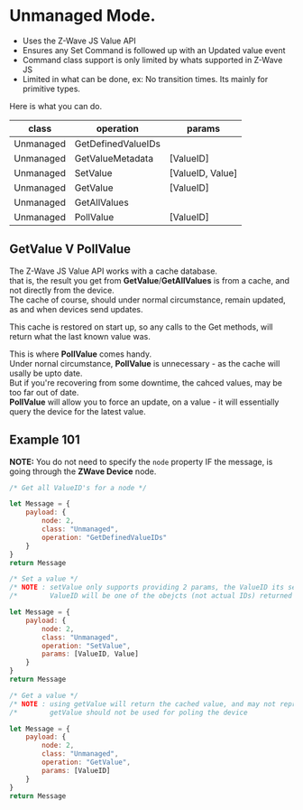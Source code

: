 # Unmanaged Mode.  
  
 - Uses the Z-Wave JS Value API
 - Ensures any Set Command is followed up with an Updated value event
 - Command class support is only limited by whats supported in Z-Wave JS
 - Limited in what can be done, ex: No transition times. Its mainly for primitive types.

Here is what you can do.

| class                     | operation                           | params                                                |
| ------------------------- | ----------------------------------- | ----------------------------------------------------- |
| Unmanaged                 | GetDefinedValueIDs                  |                                                       | 
| Unmanaged                 | GetValueMetadata                    | [ValueID]                                             |  
| Unmanaged                 | SetValue                            | [ValueID, Value]                                      |
| Unmanaged                 | GetValue                            | [ValueID]                                             |  
| Unmanaged                 | GetAllValues                        |                                                       |  
| Unmanaged                 | PollValue                           | [ValueID]                                             |  

## GetValue V PollValue
The Z-Wave JS Value API works with a cache database.  
that is, the result you get from **GetValue**/**GetAllValues** is from a cache, and not directly from the device.  
The cache of course, should under normal circumstance, remain updated, as and when devices send updates.

This cache is restored on start up, so any calls to the Get methods, will return what the last known value was.  

This is where **PollValue** comes handy.  
Under nornal circumstance, **PollValue** is unnecessary - as the cache will usally be upto date.  
But if you're recovering from some downtime, the cahced values, may be too far out of date.  
**PollValue** will allow you to force an update, on a value - it will essentially query the device for the latest value.  

## Example 101  
**NOTE:** You do not need to specify the ```node``` property IF the message, is going through the **ZWave Device** node.  

```javascript
/* Get all ValueID's for a node */

let Message = {
    payload: {
        node: 2,
        class: "Unmanaged",
        operation: "GetDefinedValueIDs"
    }
}
return Message
```

```javascript
/* Set a value */
/* NOTE : setValue only supports providing 2 params, the ValueID its self, and the value to set. */
/*        ValueID will be one of the obejcts (not actual IDs) returned from GetDefinedValueIDs                   */

let Message = {
    payload: {
        node: 2,
        class: "Unmanaged",
        operation: "SetValue",
        params: [ValueID, Value]
    }
}
return Message
```

```javascript
/* Get a value */
/* NOTE : using getValue will return the cached value, and may not represent the current value. */
/*        getValue should not be used for poling the device                                     */

let Message = {
    payload: {
        node: 2,
        class: "Unmanaged",
        operation: "GetValue",
        params: [ValueID]
    }
}
return Message
```